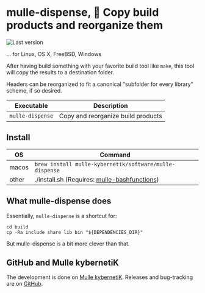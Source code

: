 # mulle-dispense, 🚰 Copy build products and reorganize them 

![Last version](https://img.shields.io/github/tag/{{PUBLISHER}}/mulle-dispense.svg)

... for Linux, OS X, FreeBSD, Windows


After having build something with your favorite build tool like `make`,
this tool will copy the results to a destination folder.

Headers can be reorganized to fit a canonical "subfolder for every library"
scheme, if so desired.

Executable          | Description
--------------------|--------------------------------
`mulle-dispense`    | Copy and reorganize build products


## Install

OS    | Command
------|------------------------------------
macos | `brew install mulle-kybernetik/software/mulle-dispense`
other | ./install.sh  (Requires: [mulle-bashfunctions](https://github.com/mulle-nat/mulle-bashfunctions))


## What mulle-dispense does

Essentially, `mulle-dispense` is a shortcut for:

```
cd build
cp -Ra include share lib bin "${DEPENDENCIES_DIR}"
```

But mulle-dispense is a bit more clever than that.


## GitHub and Mulle kybernetiK

The development is done on
[Mulle kybernetiK](https://www.mulle-kybernetik.com/software/git/mulle-dispense/master).
Releases and bug-tracking are on [GitHub](https://github.com/{{PUBLISHER}}/mulle-dispense).
